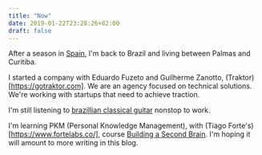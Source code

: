 ```yaml
---
title: "Now"
date: 2019-01-22T23:28:26+02:00
draft: false
---
```


After a season in [Spain](https://en.wikipedia.org/wiki/Valencia), I'm back to Brazil and living between Palmas and Curitiba.

I started a company with Eduardo Fuzeto and Guilherme Zanotto, (Traktor)[https://gotraktor.com]. We are an agency focused on technical solutions. We're working with startups that need to achieve traction.

I'm still listening to [brazillian classical guitar](https://open.spotify.com/user/22juqw35jemx5ymfnpb63ekba/playlist/5tVGPqD0VArJl577af0bIY?si=mjGPefZiT7awUUym5ag7_A) nonstop to work.

I'm learning PKM (Personal Knowledge Management), with (Tiago Forte's)[https://www.fortelabs.co/], course [Building a Second Brain](https://www.buildingasecondbrain.com/). I'm hoping it will amount to more writing in this blog.